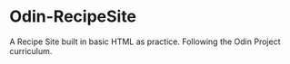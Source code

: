 # Odin-RecipeSite
A Recipe Site built in basic HTML as practice. Following the Odin Project curriculum.
